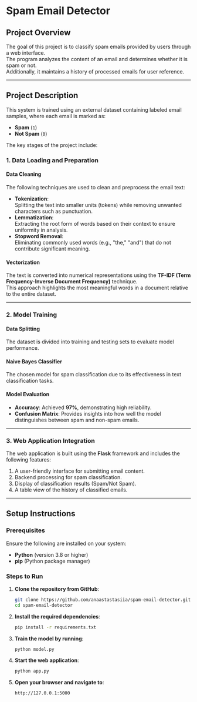 # Spam Email Detector

## Project Overview
The goal of this project is to classify spam emails provided by users through a web interface.  
The program analyzes the content of an email and determines whether it is spam or not.  
Additionally, it maintains a history of processed emails for user reference.

---

## Project Description
This system is trained using an external dataset containing labeled email samples, where each email is marked as:
- **Spam** (`1`)
- **Not Spam** (`0`)

The key stages of the project include:

### 1. Data Loading and Preparation

#### Data Cleaning
The following techniques are used to clean and preprocess the email text:
- **Tokenization**:  
  Splitting the text into smaller units (tokens) while removing unwanted characters such as punctuation.
- **Lemmatization**:  
  Extracting the root form of words based on their context to ensure uniformity in analysis.
- **Stopword Removal**:  
  Eliminating commonly used words (e.g., "the," "and") that do not contribute significant meaning.

#### Vectorization
The text is converted into numerical representations using the **TF-IDF (Term Frequency-Inverse Document Frequency)** technique.  
This approach highlights the most meaningful words in a document relative to the entire dataset.

---

### 2. Model Training

#### Data Splitting
The dataset is divided into training and testing sets to evaluate model performance.

#### Naive Bayes Classifier
The chosen model for spam classification due to its effectiveness in text classification tasks.

#### Model Evaluation
- **Accuracy**: Achieved **97%**, demonstrating high reliability.  
- **Confusion Matrix**: Provides insights into how well the model distinguishes between spam and non-spam emails.

---

### 3. Web Application Integration
The web application is built using the **Flask** framework and includes the following features:
1. A user-friendly interface for submitting email content.
2. Backend processing for spam classification.
3. Display of classification results (Spam/Not Spam).
4. A table view of the history of classified emails.

---

## Setup Instructions

### Prerequisites
Ensure the following are installed on your system:
- **Python** (version 3.8 or higher)
- **pip** (Python package manager)

### Steps to Run

1. **Clone the repository from GitHub**:
   ```bash
   git clone https://github.com/anaastastasiia/spam-email-detector.git
   cd spam-email-detector
2. **Install the required dependencies**:
   ```bash
   pip install -r requirements.txt
3. **Train the model by running**:
   ```bash
   python model.py
4. **Start the web application**:
   ```bash
   python app.py
5. **Open your browser and navigate to**:
   ```bash
   http://127.0.0.1:5000
